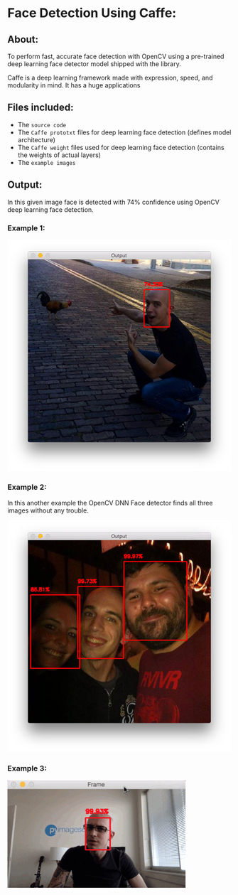
# Face Detection Using Caffe:

## About:

To perform fast, accurate face detection with OpenCV using a pre-trained deep learning face detector model shipped with the library.

Caffe is a deep learning framework made with expression, speed, and modularity in mind. It has a huge applications 

## Files included:

- The `source code`
- The `Caffe prototxt` files for deep learning face detection (defines model architecture)
- The `Caffe weight` files used for deep learning face detection (contains the weights of actual layers)
- The `example images` 

## Output:

In this given image face is detected with 74% confidence using OpenCV deep learning face detection. 

### Example 1:

![Example 1](outputs/deep_learning_face_detection_example_01.jpg)

### Example 2:

In this another example the OpenCV DNN Face detector finds all three images without any trouble.

![Example 2](outputs/deep_learning_face_detection_example_02.jpg)

### Example 3:

![Video](outputs/deep_learning_face_detection_opencv.gif)
